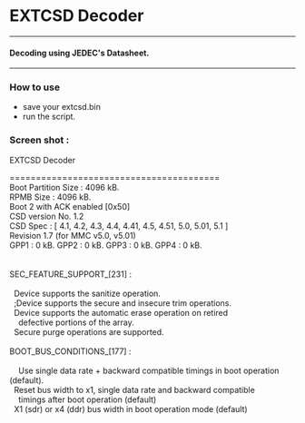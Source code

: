 # EXTCSD Decoder



------------

#### Decoding using JEDEC's Datasheet.

------------



### [](#header-3)How to use


*   save your extcsd.bin
*   run the script.


### [](#header-3) Screen shot :


EXTCSD Decoder

========================================<br>
Boot Partition Size : 4096 kB.<br>
RPMB Size : 4096 kB.<br>
Boot 2 with ACK enabled [0x50]<br>
CSD version No. 1.2  <br>
CSD Spec  : [ 4.1, 4.2, 4.3, 4.4, 4.41, 4.5, 4.51, 5.0, 5.01, 5.1 ] <br>
Revision 1.7 (for MMC v5.0, v5.01) <br>
GPP1 : 0 kB. GPP2 : 0 kB. GPP3 : 0 kB. GPP4 : 0 kB. <br>
<br>
<br>
SEC_FEATURE_SUPPORT_[231] :<br>
<br>
&nbsp;&nbsp;Device supports the sanitize operation.<br>
&nbsp;&nbsp;;Device supports the secure and insecure trim operations.<br>
&nbsp;&nbsp;Device supports the automatic erase operation on retired <br>
&nbsp;&nbsp;&nbsp;&nbsp;defective portions of the array.<br>
&nbsp;&nbsp;Secure purge operations are supported.<br>
&nbsp;&nbsp;&nbsp;&nbsp;
<br>
BOOT_BUS_CONDITIONS_[177] :<br>
<br>
&nbsp;&nbsp;&nbsp;&nbsp;Use single data rate + backward compatible timings in boot operation (default).<br>
&nbsp;&nbsp;Reset bus width to x1, single data rate and backward compatible <br>
&nbsp;&nbsp;&nbsp;&nbsp;timings after boot operation (default)<br>
&nbsp;&nbsp;X1 (sdr) or x4 (ddr) bus width in boot operation mode (default)<br>




